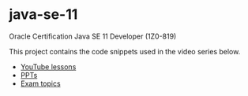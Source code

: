# java-se-11

Oracle Certification Java SE 11 Developer (1Z0-819)

This project contains the code snippets used in the video series below.

- [YouTube lessons](https://youtube.com/playlist?list=PLe8-IMBBgyFiKUTPRv9CvnSj0BWevEO-y)
- [PPTs](https://docs.google.com/presentation/d/1QiI6x5jjfR3iVWSXN75egtJQ7oU5yPhhThUx3GRQOcQ/edit?usp=sharing)
- [Exam topics](https://education.oracle.com/cat%C3%A1logo-de-produtos-ouexam-pexam_1z0-819/pexam_1Z0-819)
